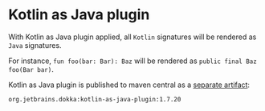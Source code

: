 # Kotlin as Java plugin

With Kotlin as Java plugin applied, all `Kotlin` signatures will be rendered as `Java` signatures.

For instance, `fun foo(bar: Bar): Baz` will be rendered as `public final Baz foo(Bar bar)`.

Kotlin as Java plugin is published to maven central as a
[separate artifact](https://mvnrepository.com/artifact/org.jetbrains.dokka/kotlin-as-java-plugin):
```text
org.jetbrains.dokka:kotlin-as-java-plugin:1.7.20
```

